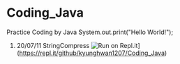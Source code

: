 # Coding_Java
Practice Coding by Java
System.out.print("Hello World!");
1. 20/07/11
StringCompress
![Run on Repl.it](https://repl.it/badge/github/kyunghwan1207/Coding_Java)](https://repl.it/github/kyunghwan1207/Coding_Java)